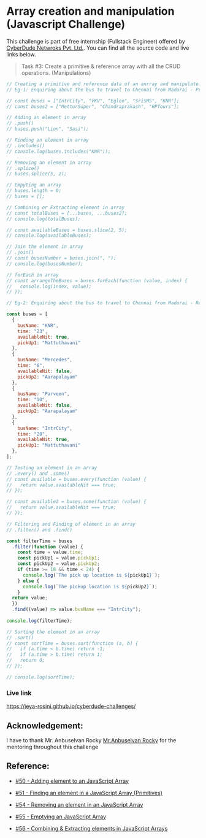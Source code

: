 #  Array creation and manipulation (Javascript Challenge)

This challenge is part of free internship (Fullstack Engineer) offered by [CyberDude Netwroks Pvt. Ltd.](https://www.cyberdudenetworks.com/). You can find all the source code and live links below.

> Task #3:  Create a primitive & reference array with all the CRUD operations. (Manipulations)

```js
// Creating a primitive and reference data of an anrray and manipulate it
// Eg-1: Enquiring about the bus to travel to Chennai from Madurai - Primitive data type

// const buses = ["IntrCity", "VKV", "Egloo", "SriSMS", "KNR"];
// const buses2 = ["MetturSuper", "Chandraprakash", "RPTours"];

// Adding an element in array
// .push()
// buses.push("Lion", "Sasi");

// Finding an element in array
// .includes()
// console.log(buses.includes("KNR"));

// Removing an element in array
// .splice()
// buses.splice(5, 2);

// Empyting an array
// buses.length = 0;
// buses = [];

// Combining or Extracting element in array
// const totalBuses = [...buses, ...buses2];
// console.log(totalBuses);

// const availableBuses = buses.slice(2, 5);
// console.log(availableBuses);

// Join the element in array
// .join()
// const busesNumber = buses.join(", ");
// console.log(busesNumber);

// forEach in array
// const arrangeTheBuses = buses.forEach(function (value, index) {
//   console.log(index, value);
// });

// Eg-2: Enquiring about the bus to travel to Chennai from Madurai - Refrence data type

const buses = [
  { 
    busName: "KNR", 
    time: "23", 
    availableNit: true, 
    pickUp1: "Mattuthavani"
  },
  {
    busName: "Mercedes",
    time: "6",
    availableNit: false,
    pickUp2: "Aarapalayam"
  },
  {
    busName: "Parveen",
    time: "10",
    availableNit: false,
    pickUp2: "Aarapalayam"
  },
  {
    busName: "IntrCity",
    time: "20",
    availableNit: true,
    pickUp1: "Mattuthavani"
  },
];

// Testing an element in an array
// .every() and .some()
// const available = buses.every(function (value) {
//   return value.availableNit === true;
// });

// const available2 = buses.some(function (value) {
//   return value.availableNit === true;
// });

// Filtering and Finding of element in an array
// .filter() and .find()

const filterTime = buses
  .filter(function (value) {
    const time = value.time;
    const pickUp1 = value.pickUp1;
    const pickUp2 = value.pickUp2;
    if (time >= 18 && time < 24) {
      console.log(`The pick up location is ${pickUp1}`);
    } else {
      console.log(`The pickup location is ${pickUp2}`);
    }
  return value;
  })
  .find((value) => value.busName === "IntrCity");
 
console.log(filterTime);

// Sorting the element in an array
// .sort()
// const sortTime = buses.sort(function (a, b) {
//   if (a.time < b.time) return -1;
//   if (a.time > b.time) return 1;
//   return 0;
// });

// console.log(sortTime);

```
### Live link

https://jeya-rosini.github.io/cyberdude-challenges/


## Acknowledgement:

I have to thank Mr. Anbuselvan Rocky [Mr.Anbuselvan Rocky](https://github.com/anburocky3) for the mentoring throughout this challenge 


## Reference:

- [#50 - Adding element to an JavaScript Array](https://www.youtube.com/watch?v=4W13qhHFSRE&list=PL73Obo20O_7ihsIM5K-hHYPrcqkkdQcLa&index=51)  

- [#51 - Finding an element in a JavaScript Array (Primitives)](https://www.youtube.com/watch?v=7AIMdzNQtkY&list=PL73Obo20O_7ihsIM5K-hHYPrcqkkdQcLa&index=52)

- [#54 - Removing an element in an JavaScript Array](https://www.youtube.com/watch?v=zF273qlctfQ&list=PL73Obo20O_7ihsIM5K-hHYPrcqkkdQcLa&index=55)

- [#55 - Emptying an JavaScript Array](https://www.youtube.com/watch?v=Ux7oPByuoWE&list=PL73Obo20O_7ihsIM5K-hHYPrcqkkdQcLa&index=56)

- [#56 - Combining & Extracting elements in JavaScript Arrays](https://www.youtube.com/watch?v=Nj7Y_faSr7c&list=PL73Obo20O_7ihsIM5K-hHYPrcqkkdQcLa&index=57)